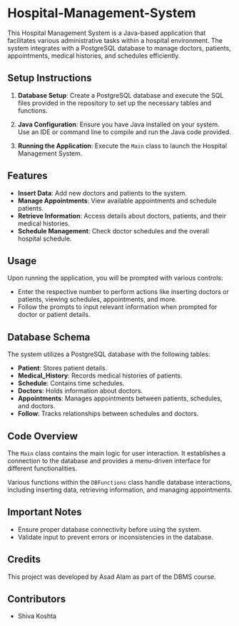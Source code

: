 # Hospital-Management-System
This Hospital Management System is a Java-based application that facilitates various administrative tasks within a hospital environment. The system integrates with a PostgreSQL database to manage doctors, patients, appointments, medical histories, and schedules efficiently.

## Setup Instructions

1. **Database Setup**: Create a PostgreSQL database and execute the SQL files provided in the repository to set up the necessary tables and functions.
   
2. **Java Configuration**: Ensure you have Java installed on your system. Use an IDE or command line to compile and run the Java code provided.

3. **Running the Application**: Execute the `Main` class to launch the Hospital Management System.

## Features

- **Insert Data**: Add new doctors and patients to the system.
- **Manage Appointments**: View available appointments and schedule patients.
- **Retrieve Information**: Access details about doctors, patients, and their medical histories.
- **Schedule Management**: Check doctor schedules and the overall hospital schedule.

## Usage

Upon running the application, you will be prompted with various controls:

- Enter the respective number to perform actions like inserting doctors or patients, viewing schedules, appointments, and more.
- Follow the prompts to input relevant information when prompted for doctor or patient details.

## Database Schema

The system utilizes a PostgreSQL database with the following tables:

- **Patient**: Stores patient details.
- **Medical_History**: Records medical histories of patients.
- **Schedule**: Contains time schedules.
- **Doctors**: Holds information about doctors.
- **Appointments**: Manages appointments between patients, schedules, and doctors.
- **Follow**: Tracks relationships between schedules and doctors.

## Code Overview

The `Main` class contains the main logic for user interaction. It establishes a connection to the database and provides a menu-driven interface for different functionalities.

Various functions within the `DBFunctions` class handle database interactions, including inserting data, retrieving information, and managing appointments.

## Important Notes

- Ensure proper database connectivity before using the system.
- Validate input to prevent errors or inconsistencies in the database.

## Credits

This project was developed by Asad Alam as part of the DBMS course.

## Contributors

- Shiva Koshta

